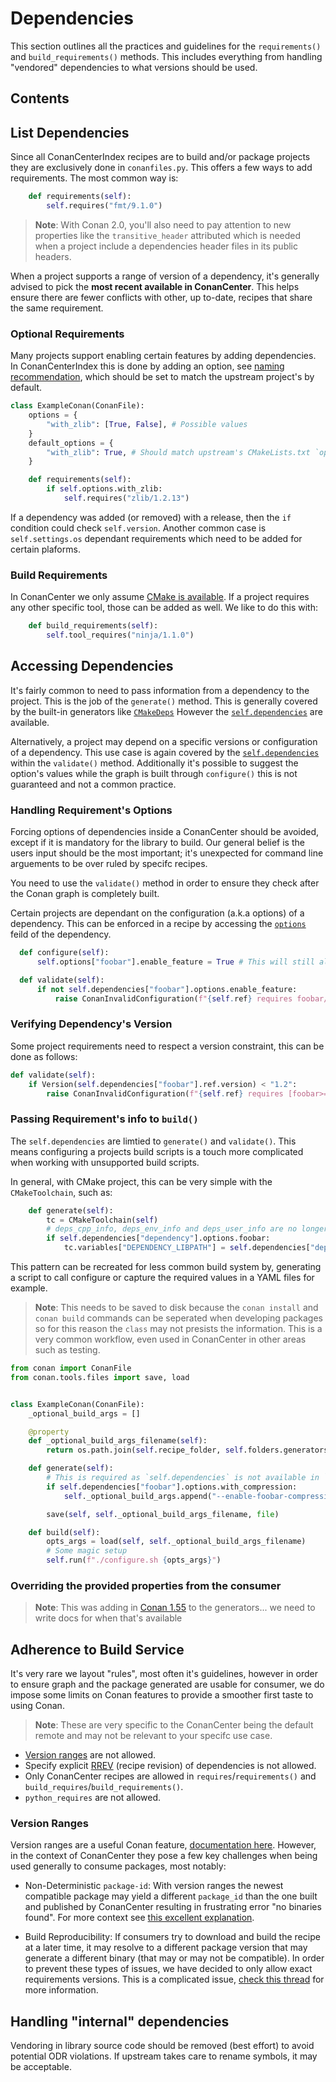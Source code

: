 # Dependencies

This section outlines all the practices and guidelines for the `requirements()` and `build_requirements()` methods. This includes everything
from handling "vendored" dependencies to what versions should be used.

<!-- toc -->
## Contents<!-- endToc -->

## List Dependencies

Since all ConanCenterIndex recipes are to build and/or package projects they are exclusively done in `conanfiles.py`. This offers a few
ways to add requirements. The most common way is:

```py
    def requirements(self):
        self.requires("fmt/9.1.0")
```

> **Note**: With Conan 2.0, you'll also need to pay attention to new properties like the `transitive_header` attributed which is
> needed when a project include a dependencies header files in its public headers.

When a project supports a range of version of a dependency, it's generally advised to pick the **most recent available in ConanCenter**.
This helps ensure there are fewer conflicts with other, up to-date, recipes that share the same requirement.

### Optional Requirements

Many projects support enabling certain features by adding dependencies. In ConanCenterIndex this is done by adding an option, see
[naming recommendation](conanfile_attributes.md#recommended-names), which should be set to match the upstream project's by default.

```py
class ExampleConan(ConanFile):
    options = {
        "with_zlib": [True, False], # Possible values
    }
    default_options = {
        "with_zlib": True, # Should match upstream's CMakeLists.txt `option(...)`
    }

    def requirements(self):
        if self.options.with_zlib:
            self.requires("zlib/1.2.13")
```

If a dependency was added (or removed) with a release, then the `if` condition could check `self.version`. Another common case is
`self.settings.os` dependant requirements which need to be added for certain plaforms.

### Build Requirements

In ConanCenter we only assume
[CMake is available](../faqs.md#why-recipes-that-use-build-tools-like-cmake-that-have-packages-in-conan-center-do-not-use-it-as-a-build-require-by-default).
If a project requires any other specific tool, those can be added as well. We like to do this with:

```py
    def build_requirements(self):
        self.tool_requires("ninja/1.1.0")
```

## Accessing Dependencies

It's fairly common to need to pass information from a dependency to the project. This is the job of the `generate()` method. This
is generally covered by the built-in generators like [`CMakeDeps`](https://docs.conan.io/en/latest/reference/conanfile/tools/cmake/cmakedeps.html)
However the [`self.dependencies`](https://docs.conan.io/en/latest/reference/conanfile/dependencies.html?highlight=generate) are available.

Alternatively, a project may depend on a specific versions or configuration of a dependency. This use case is again covered by the
[`self.dependencies`](https://docs.conan.io/en/latest/reference/conanfile/dependencies.html?highlight=validate) within the
`validate()` method. Additionally it's possible to suggest the option's values while the graph is built through `configure()`
this is not guaranteed and not a common practice.

### Handling Requirement's Options

Forcing options of dependencies inside a ConanCenter should be avoided, except if it is mandatory for the library to build.
Our general belief is the users input should be the most important; it's unexpected for command line arguements to be over ruled
by specifc recipes.

You need to use the `validate()` method in order to ensure they check after the Conan graph is completely built.

Certain projects are dependant on the configuration (a.k.a options) of a dependency. This can be enforced in a recipe by
accessing the [`options`](https://docs.conan.io/en/latest/reference/conanfile/dependencies.html?highlight=options) feild of
the dependency.

```py
  def configure(self):
      self.options["foobar"].enable_feature = True # This will still allow users to override this option

  def validate(self):
      if not self.dependencies["foobar"].options.enable_feature:
          raise ConanInvalidConfiguration(f"{self.ref} requires foobar/*:enable_feature=True.")
```

### Verifying Dependency's Version

Some project requirements need to respect a version constraint, this can be done as follows:

```py
def validate(self):
    if Version(self.dependencies["foobar"].ref.version) < "1.2":
        raise ConanInvalidConfiguration(f"{self.ref} requires [foobar>=1.2] to build and work.")
```

### Passing Requirement's info to `build()`

The `self.dependencies` are limtied to `generate()` and `validate()`. This means configuring a projects build scripts
is a touch more complicated when working with unsupported build scripts.

In general, with CMake project, this can be very simple with the `CMakeToolchain`, such as:

```py
    def generate(self):
        tc = CMakeToolchain(self)
        # deps_cpp_info, deps_env_info and deps_user_info are no longer used
        if self.dependencies["dependency"].options.foobar:
            tc.variables["DEPENDENCY_LIBPATH"] = self.dependencies["dependency"].cpp_info.libdirs
```

This pattern can be recreated for less common build system by, generating a script to call configure or  capture the
required values in a YAML files for example.

> **Note**: This needs to be saved to disk because the `conan install` and `conan build` commands can be seperated when
> developing packages so for this reason the `class` may not presists the information. This is a very common workflow,
> even used in ConanCenter in other areas such as testing.

```py
from conan import ConanFile
from conan.tools.files import save, load


class ExampleConan(ConanFile):
    _optional_build_args = []

    @property
    def _optional_build_args_filename(self):
        return os.path.join(self.recipe_folder, self.folders.generators, "build_args.yml")

    def generate(self):
        # This is required as `self.dependencies` is not available in `build()` or `test()`
        if self.dependencies["foobar"].options.with_compression:
            self._optional_build_args.append("--enable-foobar-compression")

        save(self, self._optional_build_args_filename, file)

    def build(self):
        opts_args = load(self, self._optional_build_args_filename)
        # Some magic setup
        self.run(f"./configure.sh {opts_args}")
```

### Overriding the provided properties from the consumer

> **Note**: This was adding in [Conan 1.55](https://github.com/conan-io/conan/pull/12609) to the generators... we need to
> write docs for when that's available

## Adherence to Build Service

It's very rare we layout "rules", most often it's guidelines, however in order to ensure graph and the package generated are usable
for consumer, we do impose some limits on Conan features to provide a smoother first taste to using Conan.

> **Note**: These are very specific to the ConanCenter being the default remote and may not be relevant to your specifc use case.

* [Version ranges](https://docs.conan.io/en/latest/versioning/version_ranges.html) are not allowed.
* Specify explicit [RREV](https://docs.conan.io/en/latest/versioning/revisions.html) (recipe revision) of dependencies is not allowed.
* Only ConanCenter recipes are allowed in `requires`/`requirements()` and `build_requires`/`build_requirements()`.
* `python_requires` are not allowed.

### Version Ranges

Version ranges are a useful Conan feature, [documentation here](https://docs.conan.io/en/latest/versioning/version_ranges.html). However,
in the context of ConanCenter they pose a few key challenges when being used generally to consume packages, most notably:

* Non-Deterministic `package-id`: With version ranges the newest compatible package may yield a different `package_id` than the one built
  and published by ConanCenter resulting in frustrating error "no binaries found". For more context
  see [this excellent explanation](https://github.com/conan-io/conan-center-index/pull/8831#issuecomment-1024526780).

* Build Reproducibility: If consumers try to download and build the recipe at a later time, it may resolve to a different package version
  that may generate a different binary (that may or may not be compatible). In order to prevent these types of issues, we have decided to
  only allow exact requirements versions. This is a complicated issue,
  [check this thread](https://github.com/conan-io/conan-center-index/pull/9140#discussion_r795461547) for more information.

## Handling "internal" dependencies

Vendoring in library source code should be removed (best effort) to avoid potential ODR violations. If upstream takes care to rename
symbols, it may be acceptable.

